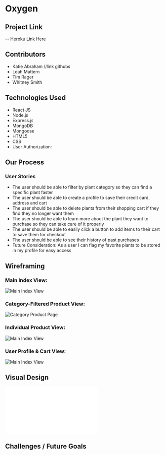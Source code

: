# Oxygen

## Project Link
-- Heroku Link Here

## Contributors
- Katie Abraham //link githubs
- Leah Mattern
- Tim Rager
- Whitney Smith

## Technologies Used
- React JS
- Node.js
- Express.js
- MongoDB
- Mongoose
- HTML5
- CSS
- User Authorization:

## Our Process

### User Stories
- The user should be able to filter by plant category so they can find a specific plant faster
- The user should be able to create a profile to save their credit card, address and cart
- The user should be able to delete plants from their shopping cart if they find they no longer want them
- The user should be able to learn more about the plant they want to purchase so they can take care of it properly
- The user should be able to easily click a button to add items to their cart to save them for checkout
- The user should be able to see their history of past purchases
- Future Consideration: As a user I can flag my favorite plants to be stored in my profile for easy access

## Wireframing
### Main Index View:
![Main Index View](/images/Index_View.png)

### Category-Filtered Product View:
![Category Product Page](/images/Filtered_View.png)

### Individual Product View:
![Main Index View](/images/Product_View.png)

### User Profile & Cart View:
![Main Index View](/images/profile_page.png)

## Visual Design
![visual & color design](/images/visual_colordesign.pdf)

## Challenges / Future Goals